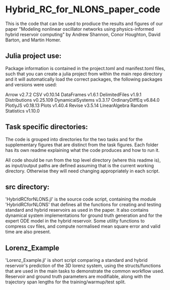 # Hybrid_RC_for_NLONS_paper_code

This is the code that can be used to prodiuce the results and figures of our paper "Modeling nonlinear oscillator networks using physics-informed hybrid reservoir computing" by Andrew Shannon, Conor Houghton, David Barton, and Martin Homer.

## Julia project use:

Package information is contained in the project.toml and manifest.toml files, such that you can create a julia project from within the main repo directory and it will automatically load the correct packages, the following packages and versions were used:

Arrow v2.7.2
CSV v0.10.14
DataFrames v1.6.1
DelimitedFiles v1.9.1
Distributions v0.25.109
DynamicalSystems v3.3.17
OrdinaryDiffEq v6.84.0
PlotlyJS v0.18.13
Plots v1.40.4
Revise v3.5.14
LinearAlgebra
Random
Statistics v1.10.0

## Task specific directories:

The code is grouped into directories for the two tasks and for the supplementary figures that are distinct from the task figures. Each folder has its own readme explaining what the code produces and how to run it.

All code should be run from the top level directory (where this readme is), as input/output paths are defined assuming that is the current working directory. Otherwise they will need changing appropriately in each script.

## src directory:
'HybridRCforNLONS.jl' is the source code script, containing the module 'HybridRCforNLONS' that defines all the functions for creating and testing standard and hybrid reservoirs as used in the paper. It also contains dynamical system implementations for ground truth generation and for the expert ODE model in the hybrid reservoir. Some utility functions to compress csv files, and compute normalised mean square error and valid time are also present.

## Lorenz_Example
'Lorenz_Example.jl' is short script comparing a standard and hybrid reservoir's prediction of the 3D lorenz system, using the structs/functions that are used in the main tasks to demonstrate the common workflow used. Reservoir and ground truth parameters are modifiable, along with the trajectory span lengths for the training/warmup/test split.
